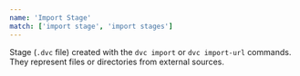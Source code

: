 ```yaml
---
name: 'Import Stage'
match: ['import stage', 'import stages']
---
```


Stage (`.dvc` file) created with the `dvc import` or `dvc import-url` commands.
They represent files or directories from external sources.
